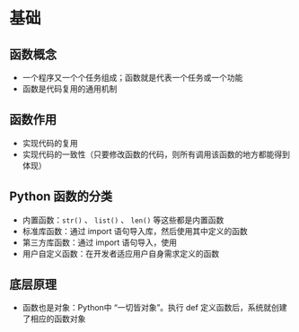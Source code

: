 # 基础

## 函数概念

+ 一个程序又一个个任务组成；函数就是代表一个任务或一个功能
+ 函数是代码复用的通用机制

## 函数作用

+ 实现代码的复用
+ 实现代码的一致性（只要修改函数的代码，则所有调用该函数的地方都能得到体现）

## Python 函数的分类

+ 内置函数：`str()` 、 `list()` 、 `len()` 等这些都是内置函数
+ 标准库函数：通过 import 语句导入库，然后使用其中定义的函数
+ 第三方库函数：通过 import 语句导入，使用
+ 用户自定义函数：在开发者适应用户自身需求定义的函数

## 底层原理

+ 函数也是对象：Python中 “一切皆对象”。执行 def 定义函数后，系统就创建了相应的函数对象


